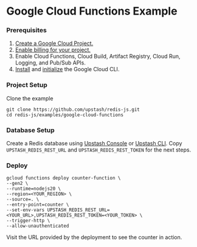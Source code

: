 # Google Cloud Functions Example

### Prerequisites

1. [Create a Google Cloud Project.](https://cloud.google.com/resource-manager/docs/creating-managing-projects)
2. [Enable billing for your project.](https://cloud.google.com/billing/docs/how-to/verify-billing-enabled#console)
3. Enable Cloud Functions, Cloud Build, Artifact Registry, Cloud Run, Logging, and Pub/Sub APIs.
4. [Install](https://cloud.google.com/sdk/docs/install) and [initialize](https://cloud.google.com/sdk/docs/initializing) the Google Cloud CLI.

### Project Setup

Clone the example

```shell
git clone https://github.com/upstash/redis-js.git
cd redis-js/examples/google-cloud-functions
```

### Database Setup

Create a Redis database using [Upstash Console](https://console.upstash.com) or [Upstash CLI](https://github.com/upstash/cli). Copy `UPSTASH_REDIS_REST_URL` and `UPSTASH_REDIS_REST_TOKEN` for the next steps.

### Deploy

```shell
gcloud functions deploy counter-function \
--gen2 \
--runtime=nodejs20 \
--region=<YOUR_REGION> \
--source=. \
--entry-point=counter \
--set-env-vars UPSTASH_REDIS_REST_URL=<YOUR_URL>,UPSTASH_REDIS_REST_TOKEN=<YOUR_TOKEN> \
--trigger-http \
--allow-unauthenticated
```

Visit the URL provided by the deployment to see the counter in action.
